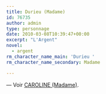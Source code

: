 ```yaml
---
title: Durieu (Madame)
id: 76735
author: admin
type: personnage
date: 2010-03-08T10:39:47+00:00
excerpt: "L'Argent"
novel:
  - argent
rm_character_name_main: 'Durieu '
rm_character_name_secondary: Madame

---
```

— Voir <a href="personnages/caroline-madame/" target="_self">CAROLINE (Madame)</a>.
